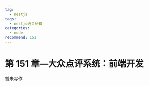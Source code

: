 ```yaml
---
tag:
  - nestjs
tags:
  - nestjs通关秘籍
categories:
  - node
recommend: 151
---
```


# 第 151 章—大众点评系统：前端开发

暂未写作
